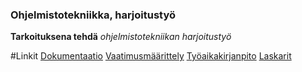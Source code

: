 ### Ohjelmistotekniikka, harjoitustyö
**Tarkoituksena tehdä** *ohjelmistotekniikan harjoitustyö* 


#Linkit
[Dokumentaatio](https://github.com/petronellatoikkanen/ot-harjoitustyo/tree/master/dokumentaatio)
  [Vaatimusmäärittely](https://github.com/petronellatoikkanen/ot-harjoitustyo/tree/master/dokumentaatio/vaatimusmaarittely.md)
  [Työaikakirjanpito](https://github.com/petronellatoikkanen/ot-harjoitustyo/tree/master/dokumentaatio/tuntikirjanpito.md)
[Laskarit](https://github.com/petronellatoikkanen/ot-harjoitustyo/tree/master/laskarit)
